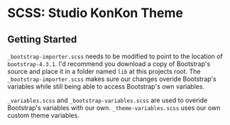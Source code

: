 # SCSS: Studio KonKon Theme

Getting Started
--

`_bootstrap-importer.scss` needs to be modified to point to the location of `bootstrap-4.3.1`. I'd recommend you download a copy of Bootstrap's source and place it in a folder named `lib` at this projects root. The `_bootstrap-importer.scss` makes sure our changes overide Bootstrap's variables while still being able to access Bootstrap's own variables.

`_variables.scss` and `_bootstrap-variables.scss` are used to overide Bootstrap's variables with our own. `_theme-variables.scss` uses our own custom theme variables.
